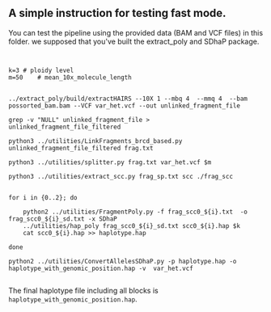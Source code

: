 

## A simple instruction for testing fast mode.


You can test the pipeline using the provided data (BAM and VCF files) in this folder.  we supposed that you've built the extract_poly and SDhaP package.   



```


k=3	# ploidy level
m=50    # mean_10x_molecule_length


../extract_poly/build/extractHAIRS --10X 1 --mbq 4  --mmq 4  --bam possorted_bam.bam --VCF var_het.vcf --out unlinked_fragment_file

grep -v "NULL" unlinked_fragment_file > unlinked_fragment_file_filtered 

python3 ../utilities/LinkFragments_brcd_based.py unlinked_fragment_file_filtered frag.txt

python3 ../utilities/splitter.py frag.txt var_het.vcf $m

python3 ../utilities/extract_scc.py frag_sp.txt scc ./frag_scc


for i in {0..2}; do

	python2 ../utilities/FragmentPoly.py -f frag_scc0_${i}.txt  -o frag_scc0_${i}_sd.txt -x SDhaP  
	../utilities/hap_poly frag_scc0_${i}_sd.txt scc0_${i}.hap $k
	cat scc0_${i}.hap >> haplotype.hap
	
done

python2 ../utilities/ConvertAllelesSDhaP.py -p haplotype.hap -o haplotype_with_genomic_position.hap -v  var_het.vcf  


```

The final haplotype file including all blocks is ` haplotype_with_genomic_position.hap`.



